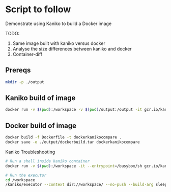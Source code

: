 # Script to follow
Demonstrate using Kaniko to build a Docker image  

TODO:
1. Same image built with kaniko versus docker 
1. Analyse the size differences between kaniko and docker
1. Container-diff

## Prereqs

```sh
mkdir -p ./output
```

## Kaniko build of image
```sh
docker run -v $(pwd):/workspace -v $(pwd)/output:/output -it gcr.io/kaniko-project/executor:latest --context dir:///workspace/ --no-push --destination=image --tarPath=/output/kaniko_test.tar 
```

## Docker build of image
```sh
docker build -f Dockerfile -t dockerkanikocompare .
docker save -o ./output/dockerbuild.tar dockerkanikocompare
```


Kaniko Troubleshooting
```sh
# Run a shell inside kaniko container
docker run -v $(pwd):/workspace -it --entrypoint=/busybox/sh gcr.io/kaniko-project/executor:debug

# Run the executor
cd /workspace
/kaniko/executor --context dir://workspace/ --no-push --build-arg sleeptime=10 
```
